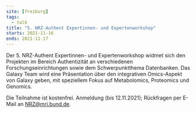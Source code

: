 ```yaml
---
site: [freiburg]
tags:
  - talk
title: "5. NRZ-Authent Expertinnen- und Expertenworkshop"
starts: 2021-11-16
ends: 2021-11-17
---
```


Der 5. NRZ-Authent Expertinnen- und Expertenworkshop widmet sich den Projekten im Bereich Authentizität an
verschiedenen Forschungseinrichtungen sowie dem Schwerpunktthema Datenbanken. Das Galaxy Team wird eine Präsentation 
über den integrativen Omics-Aspekt von Galaxy geben, mit speziellem Fokus auf Metabolomics, Proteomics und Genomics.

Die Teilnahme ist kostenfrei. Anmeldung (bis 12.11.2021); Rückfragen per E-Mail an NRZ@mri.bund.de.

